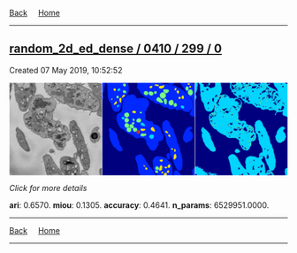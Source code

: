 
[Back](..)&nbsp;&nbsp;&nbsp;&nbsp;&nbsp;[Home](https://leapmanlab.github.io/snapshots)

---

<div class="summary"><a href="0"><h2>random_2d_ed_dense / 0410 / 299 / 0</h2></a><p>Created 07 May 2019, 10:52:52
</p><a href="0"><img src="0/media/summary.png" align="center"></a><p>
<i>Click for more details</i>
</p></div>

**ari**: 0.6570. **miou**: 0.1305. **accuracy**: 0.4641. **n_params**: 6529951.0000. 

---

[Back](..)&nbsp;&nbsp;&nbsp;&nbsp;&nbsp;[Home](https://leapmanlab.github.io/snapshots)

---